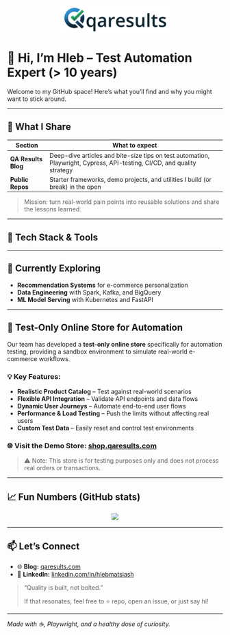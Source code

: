 <p align="center">
  <img src="https://github.com/glebio/glebio/raw/main/logo_qaresults_crop_with_text.png" alt="QA Results – Automation, Insights & Tech" width="50%" />
</p>

# 👋 Hi, I’m **Hleb** – Test Automation Expert (> 10 years)

Welcome to my GitHub space! Here’s what you’ll find and why you might want to stick around.

---

## 📝 What I Share

| Section | What to expect |
| --- | --- |
| **QA Results Blog** | Deep-dive articles and bite-size tips on test automation, Playwright, Cypress, API-testing, CI/CD, and quality strategy |
| **Public Repos** | Starter frameworks, demo projects, and utilities I build (or break) in the open |

> Mission: turn real-world pain points into reusable solutions and share the lessons learned.
> 

---

## 🚀 Tech Stack & Tools

[](https://img.shields.io/badge/-TypeScript-007ACC?&logo=typescript&logoColor=white)
[](https://img.shields.io/badge/-Playwright-2EAD33?logo=playwright&logoColor=white)
[](https://img.shields.io/badge/-Java-ED8B00?logo=openjdk&logoColor=white)
[](https://img.shields.io/badge/-Python-3776AB?logo=python&logoColor=white)
[](https://img.shields.io/badge/-Jenkins-D33833?logo=jenkins&logoColor=white)
[](https://img.shields.io/badge/-Docker-2496ED?logo=docker&logoColor=white)
[](https://img.shields.io/badge/-Allure%20Report-ef5b9c?logo=allure&logoColor=white)
[](https://img.shields.io/badge/-k6-7B45F1?logo=k6&logoColor=white)

---

## 🌱 Currently Exploring

- **Recommendation Systems** for e-commerce personalization
- **Data Engineering** with Spark, Kafka, and BigQuery
- **ML Model Serving** with Kubernetes and FastAPI

---

## 🛒 Test-Only Online Store for Automation

Our team has developed a **test-only online store** specifically for automation testing, providing a sandbox environment to simulate real-world e-commerce workflows.

### 💡 Key Features:

- **Realistic Product Catalog** – Test against real-world scenarios
- **Flexible API Integration** – Validate API endpoints and data flows
- **Dynamic User Journeys** – Automate end-to-end user flows
- **Performance & Load Testing** – Push the limits without affecting real users
- **Custom Test Data** – Easily reset and control test environments

### 🌐 Visit the Demo Store: [shop.qaresults.com](https://shop.qaresults.com/)

> ⚠️ Note: This store is for testing purposes only and does not process real orders or transactions.
> 

---

## 📈 Fun Numbers (GitHub stats)

<p align="center">
<img src="https://github-readme-stats.vercel.app/api?username=glebio&show_icons=true&theme=react&hide=contribs,prs"/>
</p>

---

## 📫 Let’s Connect

- 🌐 **Blog:** [qaresults.com](https://qaresults.com/)
- 💼 **LinkedIn:** [linkedin.com/in/hlebmatsiash](https://www.linkedin.com/in/hlebmatsiash/)

> “Quality is built, not bolted.”
> 
> 
> If that resonates, feel free to ⭐ repo, open an issue, or just say hi!
> 

---

*Made with ☕, Playwright, and a healthy dose of curiosity.*
